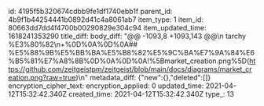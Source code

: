 id: 4195f5b320674cdbb9fe1df1740ebb1f
parent_id: 4b9f1b44254441b0892d41c4a8061ab7
item_type: 1
item_id: 80663dd7dd4f4700b00290829e304c94
item_updated_time: 1618241353290
title_diff: 
body_diff: "@@ -1093,8 +1093,143 @@\\n tarchy %E3%80%82\\n+%0D%0A%0D%0A## %E5%88%9B%E5%BB%BA%E5%B8%82%E5%9C%BA%E7%9A%84%E6%B5%81%E7%A8%8B%0D%0A%0D%0A!%5Bmarket_creation.png%5D(https://github.com/zeitgeistpm/zeitgeist/blob/main/docs/diagrams/market_creation.png?raw=true)\\n"
metadata_diff: {"new":{},"deleted":[]}
encryption_cipher_text: 
encryption_applied: 0
updated_time: 2021-04-12T15:32:42.340Z
created_time: 2021-04-12T15:32:42.340Z
type_: 13
